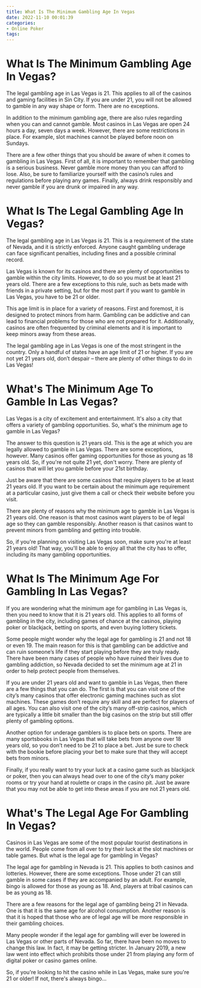 ```yaml
---
title: What Is The Minimum Gambling Age In Vegas
date: 2022-11-10 00:01:39
categories:
- Online Poker
tags:
---
```



#  What Is The Minimum Gambling Age In Vegas?

The legal gambling age in Las Vegas is 21. This applies to all of the casinos and gaming facilities in Sin City. If you are under 21, you will not be allowed to gamble in any way shape or form. There are no exceptions.

In addition to the minimum gambling age, there are also rules regarding when you can and cannot gamble. Most casinos in Las Vegas are open 24 hours a day, seven days a week. However, there are some restrictions in place. For example, slot machines cannot be played before noon on Sundays.

There are a few other things that you should be aware of when it comes to gambling in Las Vegas. First of all, it is important to remember that gambling is a serious business. Never gamble more money than you can afford to lose. Also, be sure to familiarize yourself with the casino’s rules and regulations before playing any games. Finally, always drink responsibly and never gamble if you are drunk or impaired in any way.

#  What Is The Legal Gambling Age In Vegas?

The legal gambling age in Las Vegas is 21. This is a requirement of the state of Nevada, and it is strictly enforced. Anyone caught gambling underage can face significant penalties, including fines and a possible criminal record.

Las Vegas is known for its casinos and there are plenty of opportunities to gamble within the city limits. However, to do so you must be at least 21 years old. There are a few exceptions to this rule, such as bets made with friends in a private setting, but for the most part if you want to gamble in Las Vegas, you have to be 21 or older.

This age limit is in place for a variety of reasons. First and foremost, it is designed to protect minors from harm. Gambling can be addictive and can lead to financial problems for those who are not prepared for it. Additionally, casinos are often frequented by criminal elements and it is important to keep minors away from these areas.

The legal gambling age in Las Vegas is one of the most stringent in the country. Only a handful of states have an age limit of 21 or higher. If you are not yet 21 years old, don’t despair – there are plenty of other things to do in Las Vegas!

#  What's The Minimum Age To Gamble In Las Vegas?

Las Vegas is a city of excitement and entertainment. It's also a city that offers a variety of gambling opportunities. So, what's the minimum age to gamble in Las Vegas?

The answer to this question is 21 years old. This is the age at which you are legally allowed to gamble in Las Vegas. There are some exceptions, however. Many casinos offer gaming opportunities for those as young as 18 years old. So, if you're not quite 21 yet, don't worry. There are plenty of casinos that will let you gamble before your 21st birthday.

Just be aware that there are some casinos that require players to be at least 21 years old. If you want to be certain about the minimum age requirement at a particular casino, just give them a call or check their website before you visit.

There are plenty of reasons why the minimum age to gamble in Las Vegas is 21 years old. One reason is that most casinos want players to be of legal age so they can gamble responsibly. Another reason is that casinos want to prevent minors from gambling and getting into trouble.

So, if you're planning on visiting Las Vegas soon, make sure you're at least 21 years old! That way, you'll be able to enjoy all that the city has to offer, including its many gambling opportunities.

#  What Is The Minimum Age For Gambling In Las Vegas?

If you are wondering what the minimum age for gambling in Las Vegas is, then you need to know that it is 21 years old. This applies to all forms of gambling in the city, including games of chance at the casinos, playing poker or blackjack, betting on sports, and even buying lottery tickets.

Some people might wonder why the legal age for gambling is 21 and not 18 or even 19. The main reason for this is that gambling can be addictive and can ruin someone’s life if they start playing before they are truly ready. There have been many cases of people who have ruined their lives due to gambling addiction, so Nevada decided to set the minimum age at 21 in order to help protect people from themselves.

If you are under 21 years old and want to gamble in Las Vegas, then there are a few things that you can do. The first is that you can visit one of the city’s many casinos that offer electronic gaming machines such as slot machines. These games don’t require any skill and are perfect for players of all ages. You can also visit one of the city’s many off-strip casinos, which are typically a little bit smaller than the big casinos on the strip but still offer plenty of gambling options.

Another option for underage gamblers is to place bets on sports. There are many sportsbooks in Las Vegas that will take bets from anyone over 18 years old, so you don’t need to be 21 to place a bet. Just be sure to check with the bookie before placing your bet to make sure that they will accept bets from minors.

Finally, if you really want to try your luck at a casino game such as blackjack or poker, then you can always head over to one of the city’s many poker rooms or try your hand at roulette or craps in the casino pit. Just be aware that you may not be able to get into these areas if you are not 21 years old.

#  What's The Legal Age For Gambling In Vegas?

Casinos in Las Vegas are some of the most popular tourist destinations in the world. People come from all over to try their luck at the slot machines or table games. But what is the legal age for gambling in Vegas?

The legal age for gambling in Nevada is 21. This applies to both casinos and lotteries. However, there are some exceptions. Those under 21 can still gamble in some cases if they are accompanied by an adult. For example, bingo is allowed for those as young as 18. And, players at tribal casinos can be as young as 18.

There are a few reasons for the legal age of gambling being 21 in Nevada. One is that it is the same age for alcohol consumption. Another reason is that it is hoped that those who are of legal age will be more responsible in their gambling choices.

Many people wonder if the legal age for gambling will ever be lowered in Las Vegas or other parts of Nevada. So far, there have been no moves to change this law. In fact, it may be getting stricter. In January 2019, a new law went into effect which prohibits those under 21 from playing any form of digital poker or casino games online.

So, if you're looking to hit the casino while in Las Vegas, make sure you're 21 or older! If not, there's always bingo...